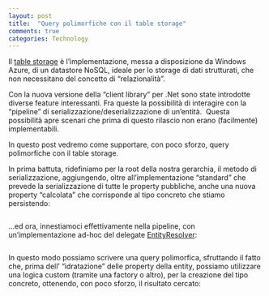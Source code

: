 ```yaml
---
layout: post
title:  "Query polimorfiche con il table storage"
comments: true
categories: Technology
---
```



Il [table storage](https://www.windowsazure.com/en-us/develop/net/how-to-guides/table-services/) è l&#8217;implementazione, messa a disposizione da Windows Azure, di un datastore NoSQL, ideale per lo storage di dati strutturati, che non necessitano del concetto di &#8220;relazionalità&#8221;.

Con la nuova versione della &#8220;client library&#8221; per .Net sono state introdotte diverse feature interessanti. Fra queste la possibilità di interagire con la &#8220;pipeline&#8221; di serializzazione/deserializzazione di un&#8217;entità.  Questa possibilità apre scenari che prima di questo rilascio non erano (facilmente) implementabili.

In questo post vedremo come supportare, con poco sforzo, query polimorfiche con il table storage.

In prima battuta, ridefiniamo per la root della nostra gerarchia, il metodo di serializzazione, aggiungendo, oltre all&#8217;implementazione &#8220;standard&#8221; che prevede la serializzazione di tutte le property pubbliche, anche una nuova property &#8220;calcolata&#8221; che corrisponde al tipo concreto che stiamo persistendo:

```

```

&#8230;ed ora, innestiamoci effettivamente nella pipeline, con un&#8217;implementazione ad-hoc del delegate [EntityResolver](http://msdn.microsoft.com/en-us/library/windowsazure/jj733144.aspx):

```

```

In questo modo possiamo scrivere una query polimorfica, sfruttando il fatto che, prima dell&#8217; &#8220;idratazione&#8221; delle property della entity, possiamo utilizzare una logica custom (tramite una factory o altro), per la creazione del tipo concreto, ottenendo, con poco sforzo, il risultato cercato:

```

```

